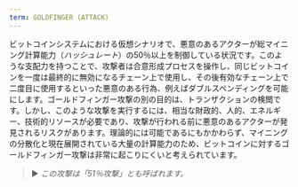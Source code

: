```yaml
---
term: GOLDFINGER (ATTACK)
---
```


ビットコインシステムにおける仮想シナリオで、悪意のあるアクターが総マイニング計算能力（*ハッシュレート*）の50％以上を制御している状況です。このような支配力を持つことで、攻撃者は合意形成プロセスを操作し、同じビットコインを一度は最終的に無効になるチェーン上で使用し、その後有効なチェーン上で二度目に使用するといった悪意のある行為、例えばダブルスペンディングを可能にします。ゴールドフィンガー攻撃の別の目的は、トランザクションの検閲です。しかし、このような攻撃を実行するには、相当な財政的、人的、エネルギー、技術的リソースが必要であり、攻撃が行われる前に悪意のあるアクターが発見されるリスクがあります。理論的には可能であるにもかかわらず、マイニングの分散化と現在展開されている大量の計算能力のため、ビットコインに対するゴールドフィンガー攻撃は非常に起こりにくいと考えられています。

> ► *この攻撃は「51％攻撃」とも呼ばれます。*